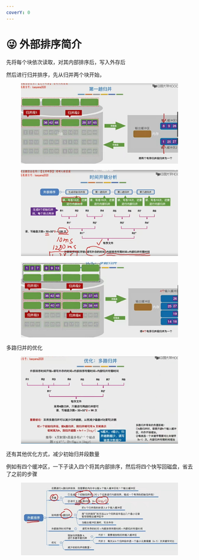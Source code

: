 ```yaml
---
coverY: 0
---
```


# 😜 外部排序简介

先将每个块依次读取，对其内部排序后，写入外存后

然后进行归并排序，先从归并两个块开始，

<figure><img src="../../../.gitbook/assets/屏幕截图 2022-09-11 233452.jpg" alt=""><figcaption></figcaption></figure>

<figure><img src="../../../.gitbook/assets/image (3) (1).png" alt=""><figcaption></figcaption></figure>

<figure><img src="../../../.gitbook/assets/屏幕截图 2022-06-07 213406.jpg" alt=""><figcaption></figcaption></figure>

多路归并的优化

<figure><img src="../../../.gitbook/assets/屏幕截图 2022-06-07 23406.jpg" alt=""><figcaption></figcaption></figure>

还有其他优化方式，减少初始归并段数量

例如有四个缓冲区，一下子读入四个将其内部排序，然后将四个快写回磁盘，省去了之前的步骤

<figure><img src="../../../.gitbook/assets/屏幕截图 2022-09-11 235410.jpg" alt=""><figcaption></figcaption></figure>
